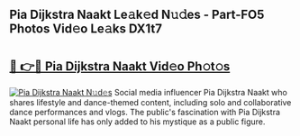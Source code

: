 ## Pia Dijkstra Naakt Le𝚊k𝚎d N𝚞𝚍es - Part-FO5 Photos Vid𝚎o Le𝚊ks DX1t7

# <h2><a href="http://fb1tpz8.evod.top/?m=Pia+Dijkstra+Naakt">🔗 👉🔴 Pia Dijkstra Naakt Vid𝚎o Ph𝚘t𝚘s</a></h2>

[![Pia Dijkstra Naakt N𝚞d𝚎s](https://i.imgur.com/8V9OHl7.gif)](http://fb1tpz8.evod.top/?m=Pia+Dijkstra+Naakt)
Social media influencer Pia Dijkstra Naakt who shares lifestyle and dance-themed content, including solo and collaborative dance performances and vlogs. The public's fascination with Pia Dijkstra Naakt personal life has only added to his mystique as a public figure. 
